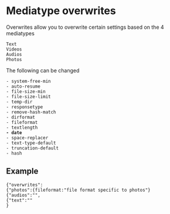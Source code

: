 # Mediatype overwrites

Overwrites allow you to overwrite certain settings based on the 4 mediatypes

```
Text
Videos
Audios
Photos 
```

The following can be changed

<pre><code>- system-free-min
- auto-resume
- file-size-min
- file-size-limit
- temp-dir
- responsetype
- remove-hash-match
- dirformat
- fileformat
- textlength
<strong>- date
</strong>- space-replacer
- text-type-default
- truncation-default
- hash
</code></pre>

## Example

```
{"overwrites":
{"photos":{fileformat:"file format specific to photos"}
{"audios":"",
{"text":""
}
```
